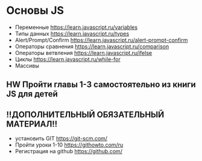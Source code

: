 # Основы JS
- Переменные https://learn.javascript.ru/variables
- Типы данных https://learn.javascript.ru/types
- Alert/Prompt/Confirm https://learn.javascript.ru/alert-prompt-confirm
- Операторы сравнения https://learn.javascript.ru/comparison
- Операторы ветвления https://learn.javascript.ru/ifelse
- Циклы https://learn.javascript.ru/while-for
- Массивы

## HW Пройти главы 1-3 самостоятельно из книги JS для детей

## !!ДОПОЛНИТЕЛЬНЫЙ ОБЯЗАТЕЛЬНЫЙ МАТЕРИАЛ!!
- установить GIT https://git-scm.com/
- Пройти уроки 1-10 https://githowto.com/ru
- Регистрация на github https://github.com/
